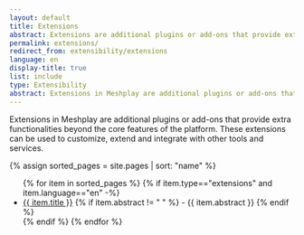 ```yaml
---
layout: default
title: Extensions
abstract: Extensions are additional plugins or add-ons that provide extra functionalities beyond the core features of the Meshplay.
permalink: extensions/
redirect_from: extensibility/extensions
language: en
display-title: true
list: include
type: Extensibility
abstract: Extensions in Meshplay are additional plugins or add-ons that provide extra functionalities beyond the core features of the platform. 
---
```


Extensions in Meshplay are additional plugins or add-ons that provide extra functionalities beyond the core features of the platform. These extensions can be used to customize, extend and integrate with other tools and services.

{% assign sorted_pages = site.pages | sort: "name" %}

<ul>
    {% for item in sorted_pages %}
    {% if item.type=="extensions" and item.language=="en" -%}
      <li><a href="{{ site.baseurl }}{{ item.url }}">{{ item.title }}</a>
      {% if item.abstract != " " %}
        -  {{ item.abstract }}
      {% endif %}
      </li>
      {% endif %}
    {% endfor %}
</ul>

